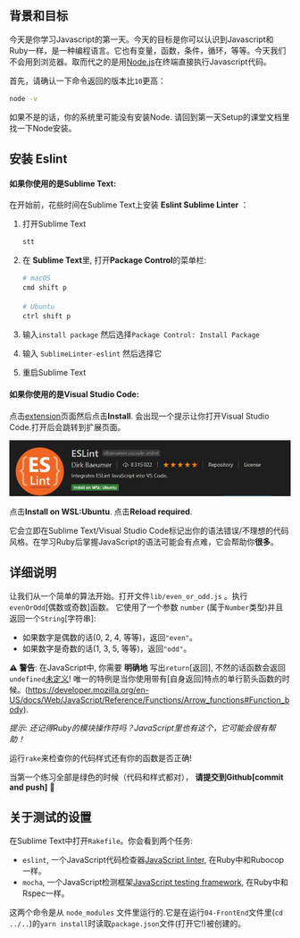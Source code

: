 ## 背景和目标

今天是你学习Javascript的第一天。今天的目标是你可以认识到Javascript和Ruby一样，是一种编程语言。它也有变量，函数，条件，循环，等等。今天我们不会用到浏览器。取而代之的是用[Node.js](https://nodejs.org/en/)在终端直接执行Javascript代码。

首先，请确认一下命令返回的版本比`10`更高：

```bash
node -v
```

如果不是的话，你的系统里可能没有安装Node. 请回到第一天Setup的课堂文档里找一下Node安装。

## 安装 Eslint

#### 如果你使用的是Sublime Text:

在开始前，花些时间在Sublime Text上安装 **Eslint Sublime Linter** ：

1. 打开Sublime Text

    ```bash
    stt
    ```

2. 在 **Sublime Text**里, 打开**Package Control**的菜单栏:

    ```bash
    # macOS
    cmd shift p

    # Ubuntu
    ctrl shift p
    ```

3. 输入`install package` 然后选择`Package Control: Install Package`
4. 输入 `SublimeLinter-eslint` 然后选择它
5. 重启Sublime Text

#### 如果你使用的是Visual Studio Code:

点击[extension](https://marketplace.visualstudio.com/items?itemName=dbaeumer.vscode-eslint)页面然后点击**Install**.
会出现一个提示让你打开Visual Studio Code.打开后会跳转到扩展页面。

![eslint_vscode](eslint_vscode.jpg)

点击**Install on WSL:Ubuntu**. 点击**Reload required**.

它会立即在Sublime Text/Visual Studio Code标记出你的语法错误/不理想的代码风格。在学习Ruby后掌握JavaScript的语法可能会有点难，它会帮助你**很多**。

## 详细说明

让我们从一个简单的算法开始。打开文件`lib/even_or_odd.js` 。执行 `evenOrOdd`[偶数或奇数]函数。 它使用了一个参数 `number` (属于`Number`类型)并且返回一个`String`[字符串]:

- 如果数字是偶数的话(0, 2, 4, 等等)，返回`"even"`。
- 如果数字是奇数的话(1, 3, 5, 等等)，返回`"odd"`。

**⚠️ 警告**: 在JavaScript中, 你需要 **明确地** 写出`return`[返回], 不然的话函数会返回`undefined`[未定义](https://developer.mozilla.org/en-US/docs/Web/JavaScript/Reference/Statements/return#Syntax)! 唯一的特例是当你使用带有[自身返回]特点的单行箭头函数的时候。(https://developer.mozilla.org/en-US/docs/Web/JavaScript/Reference/Functions/Arrow_functions#Function_body).

 _提示: 还记得Ruby的模块操作符吗？JavaScript里也有这个，它可能会很有帮助！_

运行`rake`来检查你的代码样式还有你的函数是否正确!

当第一个练习全部是绿色的时候（代码和样式都对）， **请提交到Github[commit and push]** 🙏

## 关于测试的设置

在Sublime Text中打开`Rakefile`。你会看到两个任务:

- `eslint`, 一个JavaScript代码检查器[JavaScript linter](http://eslint.org/), 在Ruby中和Rubocop一样。
- `mocha`, 一个JavaScript检测框架[JavaScript testing framework](https://mochajs.org), 在Ruby中和Rspec一样。

这两个命令是从 `node_modules` 文件里运行的.它是在运行`04-FrontEnd`文件里(`cd ../..`)的`yarn install`时读取`package.json`文件(打开它!)被创建的。
